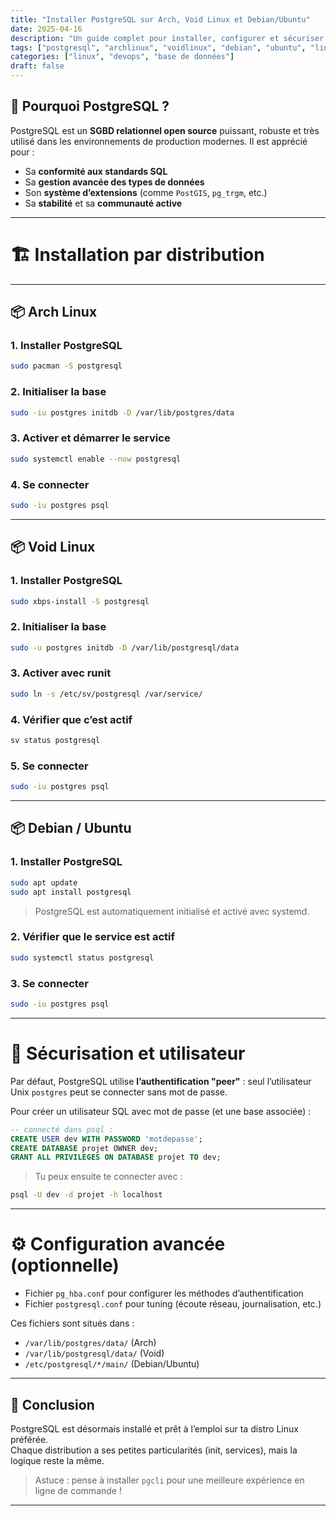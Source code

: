```yaml
---
title: "Installer PostgreSQL sur Arch, Void Linux et Debian/Ubuntu"
date: 2025-04-16
description: "Un guide complet pour installer, configurer et sécuriser PostgreSQL sur différentes distributions Linux."
tags: ["postgresql", "archlinux", "voidlinux", "debian", "ubuntu", "linux", "base de données"]
categories: ["linux", "devops", "base de données"]
draft: false
---
```


## 🐘 Pourquoi PostgreSQL ?

PostgreSQL est un **SGBD relationnel open source** puissant, robuste et très utilisé dans les environnements de production modernes. Il est apprécié pour :

- Sa **conformité aux standards SQL**
- Sa **gestion avancée des types de données**
- Son **système d’extensions** (comme `PostGIS`, `pg_trgm`, etc.)
- Sa **stabilité** et sa **communauté active**

---

# 🏗️ Installation par distribution

---

## 📦 Arch Linux

### 1. Installer PostgreSQL

```bash
sudo pacman -S postgresql
```

### 2. Initialiser la base

```bash
sudo -iu postgres initdb -D /var/lib/postgres/data
```

### 3. Activer et démarrer le service

```bash
sudo systemctl enable --now postgresql
```

### 4. Se connecter

```bash
sudo -iu postgres psql
```

---

## 📦 Void Linux

### 1. Installer PostgreSQL

```bash
sudo xbps-install -S postgresql
```

### 2. Initialiser la base

```bash
sudo -u postgres initdb -D /var/lib/postgresql/data
```

### 3. Activer avec runit

```bash
sudo ln -s /etc/sv/postgresql /var/service/
```

### 4. Vérifier que c’est actif

```bash
sv status postgresql
```

### 5. Se connecter

```bash
sudo -iu postgres psql
```

---

## 📦 Debian / Ubuntu

### 1. Installer PostgreSQL

```bash
sudo apt update
sudo apt install postgresql
```

> PostgreSQL est automatiquement initialisé et activé avec systemd.

### 2. Vérifier que le service est actif

```bash
sudo systemctl status postgresql
```

### 3. Se connecter

```bash
sudo -iu postgres psql
```

---

# 🔐 Sécurisation et utilisateur

Par défaut, PostgreSQL utilise **l’authentification "peer"** : seul l’utilisateur Unix `postgres` peut se connecter sans mot de passe.

Pour créer un utilisateur SQL avec mot de passe (et une base associée) :

```sql
-- connecté dans psql :
CREATE USER dev WITH PASSWORD 'motdepasse';
CREATE DATABASE projet OWNER dev;
GRANT ALL PRIVILEGES ON DATABASE projet TO dev;
```

> Tu peux ensuite te connecter avec :
```bash
psql -U dev -d projet -h localhost
```

---

# ⚙️ Configuration avancée (optionnelle)

- Fichier `pg_hba.conf` pour configurer les méthodes d’authentification
- Fichier `postgresql.conf` pour tuning (écoute réseau, journalisation, etc.)

Ces fichiers sont situés dans :
- `/var/lib/postgres/data/` (Arch)
- `/var/lib/postgresql/data/` (Void)
- `/etc/postgresql/*/main/` (Debian/Ubuntu)

---

## 🎉 Conclusion

PostgreSQL est désormais installé et prêt à l’emploi sur ta distro Linux préférée.  
Chaque distribution a ses petites particularités (init, services), mais la logique reste la même.

> Astuce : pense à installer `pgcli` pour une meilleure expérience en ligne de commande !

---

